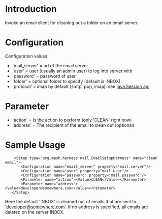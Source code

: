 # Introduction #

Invoke an email client for cleaning out a folder on an email server.

# Configuration #
Configuration values:
  * 'mail\_server' = url of the email server
  * 'user' = user (usually an admin user) to log into server with
  * 'password' = password of user
  * 'folder' = optional folder to specify (default is INBOX)
  * 'protocol' = imap by default (smtp, pop, imap).  see [java Session api](http://docs.oracle.com/javaee/5/api/javax/mail/Session.html)

# Parameter #
  * 'action' = Is the action to perform (only 'CLEAN' right now)
  * 'address' = The recipient of the email to clean out (optional)

# Sample Usage #
```
    <Setup type="org.mash.harness.mail.EmailSetupHarness" name="clean email">
       <Configuration name="email_server" property="mail.server"/>
       <Configuration name="user" property="mail.user"/>
       <Configuration name="password" property="mail.password"/>
       <Parameter name="action"><Value>CLEAN</Value></Parameter>
       <Parameter name="address"><Value>developer@somewhere.com</Value></Parameter>
   </Setup>
```

Here the default 'INBOX' is cleaned out of emails that are sent to 'developer@somewhere.com'.  If no address is specified, all emails are deleted on the server INBOX.
